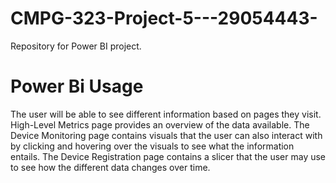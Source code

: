 # CMPG-323-Project-5---29054443-
Repository for Power BI project.

# Power Bi Usage
The user will be able to see different information based on pages they visit.
High-Level Metrics page provides an overview of the data available.
The Device Monitoring page contains visuals that the user can also interact with by clicking and hovering over the visuals to see what the information entails.
The Device Registration page contains a slicer that the user may use to see how the different data changes over time.
